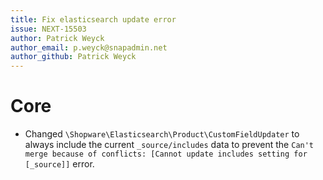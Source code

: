 ```yaml
---
title: Fix elasticsearch update error
issue: NEXT-15503
author: Patrick Weyck
author_email: p.weyck@snapadmin.net 
author_github: Patrick Weyck
---
```

# Core
* Changed `\Shopware\Elasticsearch\Product\CustomFieldUpdater` to always include the current `_source/includes` data to prevent the `Can't merge because of conflicts: [Cannot update includes setting for [_source]]` error.
